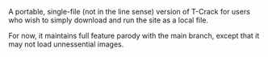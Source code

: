 A portable, single-file (not in the line sense) version of T-Crack for users who wish to simply download and run the site as a local file.

For now, it maintains full feature parody with the main branch, except that it may not load unnessential images.

